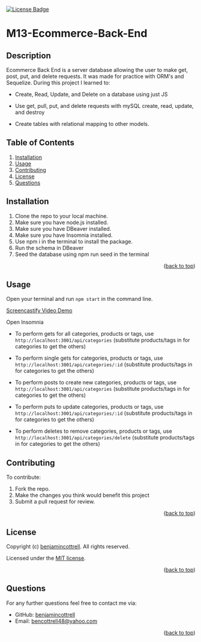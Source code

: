 <p id="readme-top"></p>

  [![License Badge](https://img.shields.io/badge/license-MIT-success?style=plastic)](https://choosealicense.com/licenses/mit/)

  # M13-Ecommerce-Back-End

  ## Description
  Ecommerce Back End is a server database allowing the user to make get, post, put, and delete requests. It was made for practice with ORM's and Sequelize. During this project I learned to:
  - Create, Read, Update, and Delete on a database using just JS

  - Use get, pull, put, and delete requests with mySQL create, read, update, and destroy

  - Create tables with relational mapping to other models.

  
  ## Table of Contents
  
  1. [Installation](#installation)
  2. [Usage](#usage)
  3. [Contributing](#contributing)
  5. [License](#license)
  6. [Questions](#questions)
  
  ## Installation
  
  1. Clone the repo to your local machine. 
  2. Make sure you have node.js installed.
  3. Make sure you have DBeaver installed. 
  4. Make sure you have Insomnia installed. 
  5. Use npm i in the terminal to install the package.
  6. Run the schema in DBeaver
  7. Seed the database using npm run seed in the terminal
  
  <p align="right">(<a href="#readme-top">back to top</a>)</p>

  ## Usage
  
  Open your terminal and run `npm start` in the command line.

  [Screencastify Video Demo](https://drive.google.com/file/d/1H5cKGk9q__q2kUbUtiObrB59EgUO284_/view)
  
  Open Insomnia
  
  - To perform gets for all categories, products or tags, use `http://localhost:3001/api/categories` 
  (substitute products/tags in for categories to get the others)
  
  - To perform single gets for categories, products or tags, use `http://localhost:3001/api/categories/:id` 
  (substitute products/tags in for categories to get the others)
  
  - To perform posts to create new categories, products or tags, use `http://localhost:3001/api/categories` 
  (substitute products/tags in for categories to get the others)
  
  - To perform puts to update categories, products or tags, use `http://localhost:3001/api/categories/:id` 
  (substitute products/tags in for categories to get the others)
  
  - To perform deletes to remove categories, products or tags, use `http://localhost:3001/api/categories/delete` 
  (substitute products/tags in for categories to get the others)
  
  ## Contributing
  
  To contribute: 
  1. Fork the repo. 
  2. Make the changes you think would benefit this project
  3. Submit a pull request for review.
  <p align="right">(<a href="#readme-top">back to top</a>)</p>

  ## License
  Copyright (c) [benjamincottrell](https://github.com/benjamincottrell). All rights reserved. 
  
Licensed under the [MIT license](https://choosealicense.com/licenses/mit/).
  <p align="right">(<a href="#readme-top">back to top</a>)</p>

  ## Questions
  For any further questions feel free to contact me via:
  - GitHub: [benjamincottrell](https://github.com/benjamincottrell)
  - Email: [bencottrell48@yahoo.com](mailto:bencottrell48@yahoo.com)
  <p align="right">(<a href="#readme-top">back to top</a>)</p>
